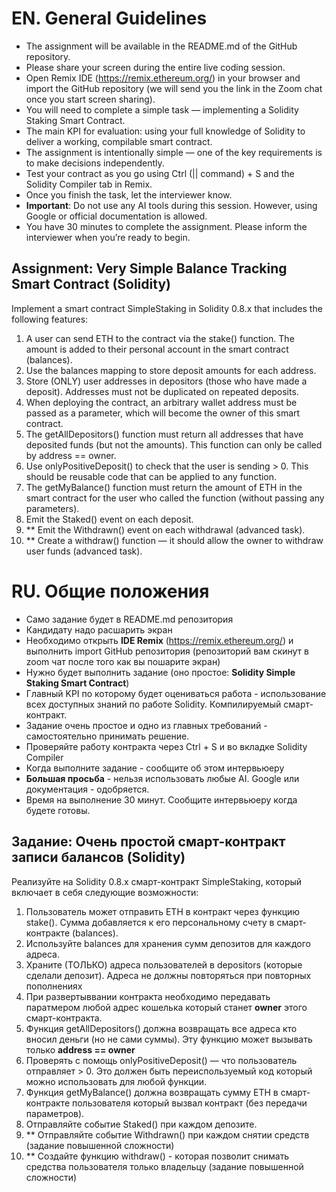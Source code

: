 # EN. General Guidelines
- The assignment will be available in the README.md of the GitHub repository.
- Please share your screen during the entire live coding session.
- Open Remix IDE (https://remix.ethereum.org/) in your browser and import the GitHub repository (we will send you the link in the Zoom chat once you start screen sharing).
- You will need to complete a simple task — implementing a Solidity Staking Smart Contract.
- The main KPI for evaluation: using your full knowledge of Solidity to deliver a working, compilable smart contract.
- The assignment is intentionally simple — one of the key requirements is to make decisions independently.
- Test your contract as you go using Ctrl (|| command) + S and the Solidity Compiler tab in Remix.
- Once you finish the task, let the interviewer know.
- **Important**: Do not use any AI tools during this session. However, using Google or official documentation is allowed.
- You have 30 minutes to complete the assignment. Please inform the interviewer when you’re ready to begin.

## Assignment: Very Simple Balance Tracking Smart Contract (Solidity)

Implement a smart contract SimpleStaking in Solidity 0.8.x that includes the following features:

1. A user can send ETH to the contract via the stake() function. The amount is added to their personal account in the smart contract (balances).
2. Use the balances mapping to store deposit amounts for each address.
3. Store (ONLY) user addresses in depositors (those who have made a deposit). Addresses must not be duplicated on repeated deposits.
4. When deploying the contract, an arbitrary wallet address must be passed as a parameter, which will become the owner of this smart contract.
5. The getAllDepositors() function must return all addresses that have deposited funds (but not the amounts). This function can only be called by address == owner.
6. Use onlyPositiveDeposit() to check that the user is sending > 0. This should be reusable code that can be applied to any function.
7. The getMyBalance() function must return the amount of ETH in the smart contract for the user who called the function (without passing any parameters).
8. Emit the Staked() event on each deposit.
9. ** Emit the Withdrawn() event on each withdrawal (advanced task).
10. ** Create a withdraw() function — it should allow the owner to withdraw user funds (advanced task).

# RU. Общие положения
- Cамо задание будет в README.md репозитория
- Кандидату надо расшарить экран
- Необходимо открыть **IDE Remix** (https://remix.ethereum.org/) и выполнить import GitHub репозитория (репозиторий вам скинут в zoom чат после того как вы пошарите экран)
- Нужно будет выполнить задание (оно простое: **Solidity Simple Staking Smart Contract**)
- Главный KPI по которому будет оцениваться работа - использование всех доступных знаний по работе Solidity. Компилируемый смарт-контракт.
- Задание очень простое и одно из главных требований - самостоятельно принимать решение.
- Проверяйте работу контракта через Ctrl + S и во вкладке Solidity Compiler
- Когда выполните задание - сообщите об этом интервьюеру
- **Большая просьба** - нельзя использовать любые AI. Google или документация - одобряется.
- Время на выполнение 30 минут. Сообщите интервьюеру когда будете готовы. 

## Задание: Очень простой смарт-контракт записи балансов (Solidity)

Реализуйте на Solidity 0.8.x смарт-контракт SimpleStaking, который включает в себя следующие возможности:

1. Пользователь может отправить ETH в контракт через функцию stake(). Сумма добавляется к его персональному счету в смарт-контракте (balances).
2. Используйте balances для хранения сумм депозитов для каждого адреса.
3. Храните (ТОЛЬКО) адреса пользователей в depositors (которые сделали депозит). Адреса не должны повторяться при повторных пополнениях
4. При развертыввании контракта необходимо передавать паратмером любой адрес кошелька который станет **owner** этого смарт-контракта.
5. Функция getAllDepositors() должна возвращать все адреса кто вносил деньги (но не сами суммы). Эту функцию может вызывать только **address == owner**
6. Проверять с помощь onlyPositiveDeposit() — что пользователь отправляет > 0. Это должен быть переиспользуемый код который можно использовать для любой функции.
7. Функция getMyBalance() должна возвращать сумму ETH в смарт-контракте пользователя который вызвал контракт (без передачи параметров).
8. Отправляйте событие Staked() при каждом депозите.
9. ** Отправляйте событие Withdrawn() при каждом снятии средств (задание повышенной сложности)
10. ** Создайте функцию withdraw() - которая позволит снимать средства пользователя только владельцу (задание повышенной сложности) 

